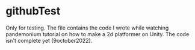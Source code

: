 # githubTest
Only for testing.
The file contains the code I wrote while watching pandemonium tutorial on how to make a 2d platformer on Unity. The code isn't complete yet (9october2022).
